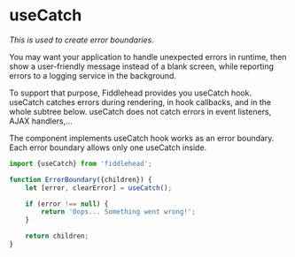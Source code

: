 # useCatch

_This is used to create error boundaries._

You may want your application to handle unexpected errors in runtime, then show a user-friendly message instead of a blank screen, while reporting errors to a logging service in the background.

To support that purpose, Fiddlehead provides you useCatch hook. useCatch catches errors during rendering, in hook callbacks, and in the whole subtree below. useCatch does not catch errors in event listeners, AJAX handlers,...

The component implements useCatch hook works as an error boundary. Each error boundary allows only one useCatch inside.

```jsx
import {useCatch} from 'fiddlehead';

function ErrorBoundary({children}) {
    let [error, clearError] = useCatch();

    if (error !== null) {
        return 'Oops... Something went wrong!';
    }

    return children;
}
```
